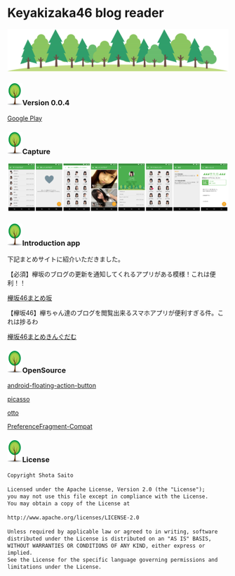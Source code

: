 Keyakizaka46 blog reader
===

![](img/forest.png)

### ![](img/leaf.png)Version 0.0.4

[Google Play](https://play.google.com/store/apps/details?id=jp.shts.android.keyakifeed&hl=ja)

### ![](img/leaf.png)Capture

![capture](img/screenshot_004.png)


### ![](img/leaf.png)Introduction app

下記まとめサイトに紹介いただきました。

【必須】欅坂のブログの更新を通知してくれるアプリがある模様！これは便利！！

[欅坂46まとめ坂](http://keyakizakamatome.blog.jp/archives/456304.html)

【欅坂46】欅ちゃん達のブログを閲覧出来るスマホアプリが便利すぎる件。これは捗るわ

[欅坂46まとめきんぐだむ](http://toriizaka46.jp/keyakizaka46/11848/)

### ![](img/leaf.png)OpenSource

[android-floating-action-button](https://github.com/futuresimple/android-floating-action-button)

[picasso](https://github.com/square/picasso)

[otto](https://github.com/square/otto)

[PreferenceFragment-Compat](https://github.com/Machinarius/PreferenceFragment-Compat)

### ![](img/leaf.png)License

```
Copyright Shota Saito

Licensed under the Apache License, Version 2.0 (the "License");
you may not use this file except in compliance with the License.
You may obtain a copy of the License at

http://www.apache.org/licenses/LICENSE-2.0

Unless required by applicable law or agreed to in writing, software
distributed under the License is distributed on an "AS IS" BASIS,
WITHOUT WARRANTIES OR CONDITIONS OF ANY KIND, either express or implied.
See the License for the specific language governing permissions and
limitations under the License.
```
